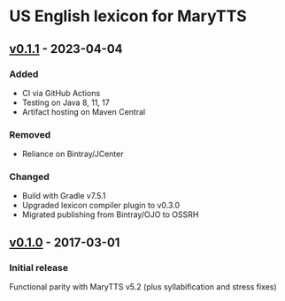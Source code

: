 US English lexicon for MaryTTS
==============================

[v0.1.1] - 2023-04-04
---------------------

### Added

- CI via GitHub Actions
- Testing on Java 8, 11, 17
- Artifact hosting on Maven Central

### Removed

- Reliance on Bintray/JCenter

### Changed

- Build with Gradle v7.5.1
- Upgraded lexicon compiler plugin to v0.3.0
- Migrated publishing from Bintray/OJO to OSSRH

[v0.1.0] - 2017-03-01
---------------------

### Initial release

Functional parity with MaryTTS v5.2 (plus syllabification and stress fixes)

[v0.1.1]: https://github.com/marytts/marytts-lexicon-en_US-cmudict/releases/tag/v0.1.1
[v0.1.0]: https://github.com/marytts/marytts-lexicon-en_US-cmudict/releases/tag/v0.1.0
